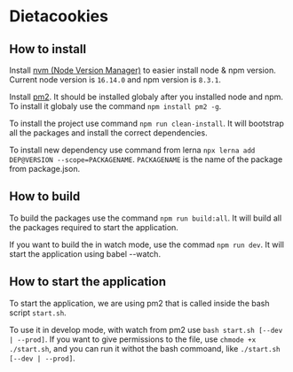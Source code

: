 # Dietacookies

## How to install

Install [nvm (Node Version Manager)](https://github.com/nvm-sh/nvm) to easier install node & npm version.
Current node version is `16.14.0` and npm version is `8.3.1`.

Install [pm2](https://pm2.keymetrics.io/). It should be installed globaly after you installed node and npm. To install it globaly use the command `npm install pm2 -g`.

To install the project use command `npm run clean-install`. It will bootstrap all the packages and install the correct dependencies.

To install new dependency use command from lerna `npx lerna add DEP@VERSION --scope=PACKAGENAME`. `PACKAGENAME` is the name of the package from package.json.

## How to build

To build the packages use the command `npm run build:all`. It will build all the packages required to start the application.

If you want to build the in watch mode, use the commad `npm run dev`. It will start the application using babel --watch.

## How to start the application

To start the application, we are using pm2 that is called inside the bash script `start.sh`.

To use it in develop mode, with watch from pm2 use `bash start.sh [--dev | --prod]`. If you want to give permissions to the file, use `chmode +x ./start.sh`, and you can run it withot the bash commoand, like `./start.sh [--dev | --prod]`.
